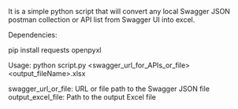 It is a simple python script that will convert any local Swagger JSON postman collection or API list from Swagger UI into excel.


Dependencies:

pip install requests openpyxl


Usage:
python script.py  <swagger_url_for_APIs_or_file>  <output_fileName>.xlsx

swagger_url_or_file:  URL or file path to the Swagger JSON file                                                                                                              
output_excel_file:  Path to the output Excel file
